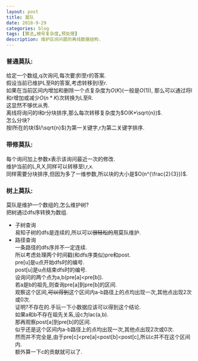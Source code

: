 ```yaml
---
layout: post
title: 莫队
date: 2018-9-29
categories: blog
tags: [算法,根号复杂度,预处理]
description: 维护区间问题的离线数据结构.  
---
```


### 普通莫队:  
给定一个数组,q次询问,每次要求l至r的答案.  
假设当前已维护L至R的答案,考虑转移到l至r.  
如果在当前区间内增加和删除一个点复杂度为$O(K)$(一般是$O(1)$),
那么可以通过将l和r增加或减少$O(n* K)$次转换为L至R.  
这显然不够优从秀.  
离线将询问的l和r分块排序,那么每次转移复杂度为$O(K*\sqrt{n})$.  
怎么分块?  
按l所在的块($l/\sqrt{n}$)为第一关键字,r为第二关键字排序.  

### 带修莫队:  
每个询问加上参数x表示该询问最近一次的修改.  
维护当前的L,R,X,同样可以转移至l,r,x.  
同样需要分块排序,但因为多了一维参数,所以块的大小是$O(n^{\frac{2}{3}})$.  

### 树上莫队:  
莫队是维护一个数组的,怎么维护树?  
把树通过dfs序转换为数组.  
- 子树查询  
易知子树的dfs是连续的,所以可以~~很轻松的~~用莫队维护.  
- 路径查询  
一条路径的dfs序并不一定连续.  
所以考虑处理两个时间戳(和dfs序类似)pre和post.  
pre\[u\]是u点开始dfs时的编号.  
post\[u\]是u点结束dfs时的编号.  
设询问的两个点为a,b(pre[a]\<pre[b]).  
若a是b的祖先,则查询pre[a]到pre[b]的区间.  
观察这个区间,~~可以得到~~这个区间内a-b路径上的点均出现一次,其他点出现2次或0次.  
证明?不存在的.手玩一下小数据应该可以得到这个结论.  
如果a和b不存在祖先关系,设c为lac(a,b).  
那再观察post[a]到pre[b]的区间.  
似乎还是这个区间内a-b路径上的点均出现一次,其他点出现2次或0次.  
然而并不完全是,由于pre[c]\<pre[a]\<post[b]\<post[c],所以c并不在这个区间内.  
额外算一下c的贡献就可以了.  
